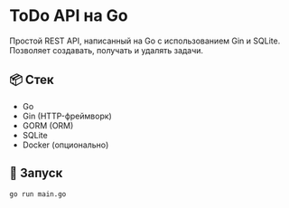 # ToDo API на Go

Простой REST API, написанный на Go с использованием Gin и SQLite. Позволяет создавать, получать и удалять задачи.

## 📦 Стек
- Go
- Gin (HTTP-фреймворк)
- GORM (ORM)
- SQLite
- Docker (опционально)

## 🚀 Запуск

```bash
go run main.go

